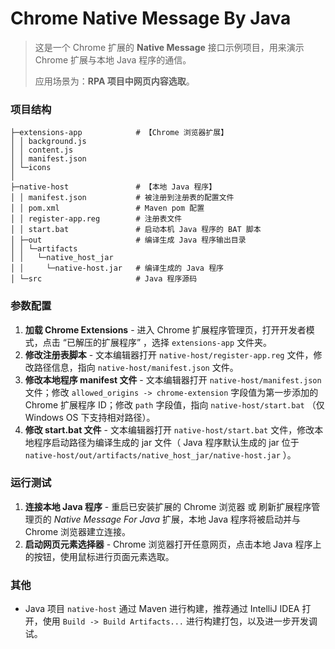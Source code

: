 # Chrome Native Message By Java

> 这是一个 Chrome 扩展的 **Native Message** 接口示例项目，用来演示 Chrome 扩展与本地 Java 程序的通信。
>
> 应用场景为：**RPA 项目中网页内容选取**。

### 项目结构

```
├─extensions-app            # 【Chrome 浏览器扩展】
│ │ background.js
│ │ content.js
│ │ manifest.json
│ └─icons
│
├─native-host               # 【本地 Java 程序】
│ │ manifest.json           # 被注册到注册表的配置文件
│ │ pom.xml                 # Maven pom 配置
│ │ register-app.reg        # 注册表文件
│ │ start.bat               # 启动本机 Java 程序的 BAT 脚本
│ ├─out                     # 编译生成 Java 程序输出目录
│ │ └─artifacts
│ │   └─native_host_jar
│ │     └─native-host.jar   # 编译生成的 Java 程序
│ └─src                     # Java 程序源码
```

### 参数配置

1. **加载 Chrome Extensions** - 进入 Chrome 扩展程序管理页，打开开发者模式，点击 “已解压的扩展程序” ，选择 `extensions-app` 文件夹。
2. **修改注册表脚本** - 文本编辑器打开 `native-host/register-app.reg` 文件，修改路径信息，指向 `native-host/manifest.json` 文件。
3. **修改本地程序 manifest 文件** - 文本编辑器打开 `native-host/manifest.json` 文件；修改 `allowed_origins -> chrome-extension` 字段值为第一步添加的 Chrome 扩展程序 ID；修改 `path` 字段值，指向 `native-host/start.bat` （仅 Windows OS 下支持相对路径）。
4. **修改 start.bat 文件** - 文本编辑器打开 `native-host/start.bat` 文件，修改本地程序启动路径为编译生成的 jar 文件（ Java 程序默认生成的 jar 位于 `native-host/out/artifacts/native_host_jar/native-host.jar` ）。

### 运行测试

1. **连接本地 Java 程序** - 重启已安装扩展的 Chrome 浏览器 或 刷新扩展程序管理页的 *Native Message For Java* 扩展，本地 Java 程序将被启动并与 Chrome 浏览器建立连接。
2. **启动网页元素选择器** - Chrome 浏览器打开任意网页，点击本地 Java 程序上的按钮，使用鼠标进行页面元素选取。

### 其他

- Java 项目 `native-host` 通过 Maven 进行构建，推荐通过 IntelliJ IDEA 打开，使用 `Build -> Build Artifacts...` 进行构建打包，以及进一步开发调试。

